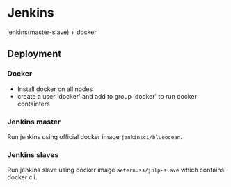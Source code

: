# Jenkins

jenkins(master-slave) + docker

## Deployment

### Docker

- Install docker on all nodes
- create a user 'docker' and add to group 'docker' to run docker containters

### Jenkins master

Run jenkins using official docker image `jenkinsci/blueocean`.

### Jenkins slaves

Run jenkins slave using docker image `aeternuss/jnlp-slave` which contains docker cli.
